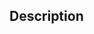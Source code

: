 ﻿<!-- width := SVG_Get_string_width ( string ; fontName ; fontSize ; fonStyle ) -> string (Text) -> fontName (Text) -> fontSize (Long Integer) -> fonStyle (Long Integer) <- width (Real)-->## Description